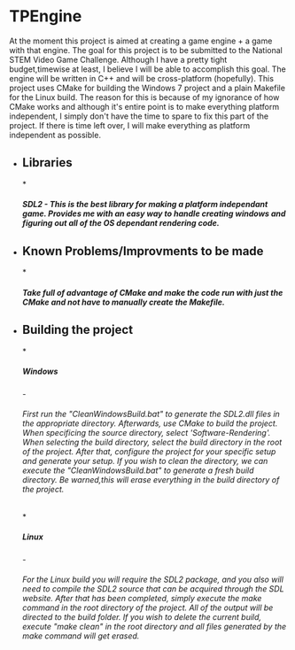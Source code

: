 TPEngine
========
At the moment this project is aimed at creating a game engine + a game with that engine. The goal for this project is to be submitted to the National STEM Video Game Challenge. Although I have a pretty tight budget,timewise at least, I believe I will be able to accomplish this goal. The engine will be written in C++ and will be cross-platform (hopefully). This project uses CMake for building the Windows 7 project and a plain Makefile for the Linux build. The reason for this is because of my ignorance of how CMake works and although it's entire point is to make everything platform independent, I simply don't have the time to spare to fix this part of the project. If there is time left over, I will make everything as platform independent as possible.


* <h2>Libraries </h2>
  * <h5>SDL2 - This is the best library for making a platform independant game. Provides me with an easy way to handle creating windows and figuring out all of the OS dependant rendering code.</h5>

* <h2>Known Problems/Improvments to be made</h2>
  * <h5>Take full of advantage of CMake and make the code run with just the CMake and not have to manually create the Makefile.

* <h2>Building the project</h2>
  * <h5>Windows</h5>
    - <h6> First run the "CleanWindowsBuild.bat" to generate the SDL2.dll files in the appropriate directory. Afterwards, use CMake to build the project. When specificing the source directory, select 'Software-Rendering'. When selecting the build directory, select the build directory in the root of the project. After that, configure the project for your specific setup and generate your setup. If you wish to clean the directory, we can execute the "CleanWindowsBuild.bat" to generate a fresh build directory. Be warned,this will erase everything in the build directory of the project.</h6>
  * <h5>Linux</h5>
    - <h6>For the Linux build you will require the SDL2 package, and you also will need to compile the SDL2 source that can be acquired through the SDL website. After that has been completed, simply execute the make command in the root directory of the project. All of the output will be directed to the build folder. If you wish to delete the current build, execute "make clean" in the root directory and all files generated by the make command will get erased.</h6>
